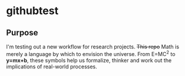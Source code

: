 # githubtest
## Purpose
I'm testing out a new workflow for research projects. ~~This repo~~
Math is merely a language by which to envision the universe. 
From E=MC<sup>2</sup>  to **y=mx+b**, these symbols help us formalize, thinker and work out the implications of real-world processes.
